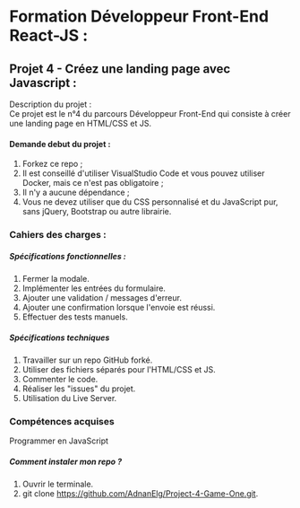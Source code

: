 # Formation Développeur Front-End React-JS : 

## Projet 4 - Créez une landing page avec Javascript : 

Description du projet : <br>
Ce projet est le n°4 du parcours Développeur Front-End qui consiste à créer une landing page en HTML/CSS et JS.

#### Demande debut du projet :

1. Forkez ce repo ;
2. Il est conseillé d'utiliser VisualStudio Code et vous pouvez utiliser Docker, mais ce n'est pas obligatoire ;
3. Il n'y a aucune dépendance ;
4. Vous ne devez utiliser que du CSS personnalisé et du JavaScript pur, sans jQuery, Bootstrap ou autre librairie.

### Cahiers des charges :

##### Spécifications fonctionnelles :

1. Fermer la modale.
2. Implémenter les entrées du formulaire.
3. Ajouter une validation / messages d'erreur.
4. Ajouter une confirmation lorsque l'envoie est réussi.
5. Effectuer des tests manuels.

##### Spécifications techniques

1. Travailler sur un repo GitHub forké.
2. Utiliser des fichiers séparés pour l'HTML/CSS et JS.
3. Commenter le code.
4. Réaliser les "issues" du projet.
5. Utilisation du Live Server.

### Compétences acquises

Programmer en JavaScript


##### Comment instaler mon repo ?

1. Ouvrir le terminale.
2. git clone https://github.com/AdnanElg/Project-4-Game-One.git.